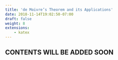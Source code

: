 ```yaml
---
title: 'de Moivre’s Theorem and its Applications'
date: 2018-11-14T19:02:50-07:00
draft: false
weight: 8
extensions:
    - katex
---
```


## CONTENTS WILL BE ADDED SOON